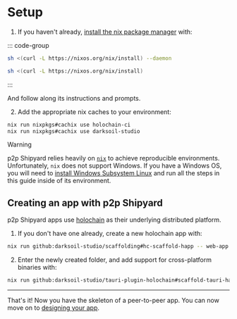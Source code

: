 # Setup

1. If you haven't already, [install the nix package manager](https://nixos.org/download/#nix-install-linux) with: 

::: code-group
```bash [Linux]
sh <(curl -L https://nixos.org/nix/install) --daemon
```
```bash [MacOs]
sh <(curl -L https://nixos.org/nix/install)
```
:::

And follow along its instructions and prompts.

2. Add the appropriate nix caches to your environment:

```bash
nix run nixpkgs#cachix use holochain-ci
nix run nixpkgs#cachix use darksoil-studio
```

> [!WARNING]
> p2p Shipyard relies heavily on [`nix`](https://nixos.org/) to achieve reproducible environments. Unfortunately, `nix` does not support Windows. If you have a Windows OS, you will need to [install Windows Subsystem Linux](https://learn.microsoft.com/en-us/windows/wsl/install) and run all the steps in this guide inside of its environment.

## Creating an app with p2p Shipyard

p2p Shipyard apps use [holochain](https://developers.holochain.org) as their underlying distributed platform.

1. If you don't have one already, create a new holochain app with:

```bash
nix run github:darksoil-studio/scaffolding#hc-scaffold-happ -- web-app
```

2. Enter the newly created folder, and add support for cross-platform binaries with:

```bash
nix run github:darksoil-studio/tauri-plugin-holochain#scaffold-tauri-happ
```

---

That's it! Now you have the skeleton of a peer-to-peer app. You can now move on to [designing your app](./designing-your-app.md).
